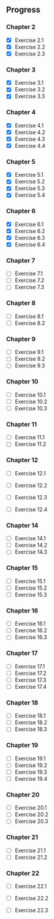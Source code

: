 ## Progress


### Chapter 2
- [x] Exercise 2.1
- [x] Exercise 2.2
- [x] Exercise 2.3

### Chapter 3
- [x] Exercise 3.1
- [x] Exercise 3.2
- [x] Exercise 3.3

### Chapter 4
- [x] Exercise 4.1
- [x] Exercise 4.2
- [x] Exercise 4.3
- [x] Exercise 4.4

### Chapter 5
- [x] Exercise 5.1
- [x] Exercise 5.2
- [x] Exercise 5.3
- [x] Exercise 5.4

### Chapter 6
- [x] Exercise 6.1
- [x] Exercise 6.2
- [x] Exercise 6.3
- [x] Exercise 6.4

### Chapter 7
- [ ] Exercise 7.1
- [ ] Exercise 7.2
- [ ] Exercise 7.3

### Chapter 8
- [ ] Exercise 8.1
- [ ] Exercise 8.2

### Chapter 9
- [ ] Exercise 9.1
- [ ] Exercise 9.2
- [ ] Exercise 9.3

### Chapter 10
- [ ] Exercise 10.1
- [ ] Exercise 10.2
- [ ] Exercise 10.3

### Chapter 11
- [ ] Exercise 11.1
- [ ] Exercise 11.2

### Chapter 12
- [ ] Exercise 12.1
- [ ] Exercise 12.2
- [ ] Exercise 12.3
- [ ] Exercise 12.4


### Chapter 14
- [ ] Exercise 14.1
- [ ] Exercise 14.2
- [ ] Exercise 14.3

### Chapter 15
- [ ] Exercise 15.1
- [ ] Exercise 15.2
- [ ] Exercise 15.3

### Chapter 16
- [ ] Exercise 16.1
- [ ] Exercise 16.2
- [ ] Exercise 16.3

### Chapter 17
- [ ] Exercise 17.1
- [ ] Exercise 17.2
- [ ] Exercise 17.3
- [ ] Exercise 17.4

### Chapter 18
- [ ] Exercise 18.1
- [ ] Exercise 18.2
- [ ] Exercise 18.3

### Chapter 19
- [ ] Exercise 19.1
- [ ] Exercise 19.2
- [ ] Exercise 19.3
- [ ] Exercise 19.4

### Chapter 20
- [ ] Exercise 20.1
- [ ] Exercise 20.2
- [ ] Exercise 20.3

### Chapter 21
- [ ] Exercise 21.1
- [ ] Exercise 21.2

### Chapter 22
- [ ] Exercise 22.1
- [ ] Exercise 22.2
- [ ] Exercise 22.3


